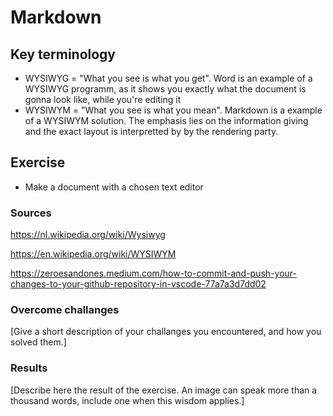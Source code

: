 # Markdown

## Key terminology
- WYSIWYG = "What you see is what you get". Word is an example of a WYSIWYG programm, as it shows you exactly what the document is gonna look like, while you're editing it
- WYSIWYM = "What you see is what you mean". Markdown is a example of a WYSIWYM solution. The emphasis lies on the information giving and the exact layout is interpretted by
by the rendering party. 

## Exercise
- Make a document with a chosen text editor

### Sources
https://nl.wikipedia.org/wiki/Wysiwyg

https://en.wikipedia.org/wiki/WYSIWYM

https://zeroesandones.medium.com/how-to-commit-and-push-your-changes-to-your-github-repository-in-vscode-77a7a3d7dd02




### Overcome challanges
[Give a short description of your challanges you encountered, and how you solved them.]

### Results
[Describe here the result of the exercise. An image can speak more than a thousand words, include one when this wisdom applies.]
